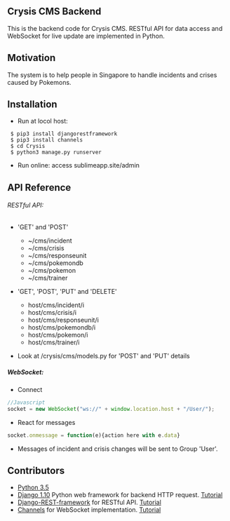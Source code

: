 ## Crysis CMS Backend

This is the backend code for Crysis CMS. RESTful API for data access and WebSocket for live update are implemented in Python.


## Motivation

The system is to help people in Singapore to handle incidents and crises caused by Pokemons. 

## Installation

- Run at locol host:
```commandline
 $ pip3 install djangorestframework 
 $ pip3 install channels
 $ cd Crysis
 $ python3 manage.py runserver
```
- Run online:
access sublimeapp.site/admin

## API Reference


###### RESTful API:

- 'GET' and 'POST'
  - ~/cms/incident
  - ~/cms/crisis
  - ~/cms/responseunit
  - ~/cms/pokemondb
  - ~/cms/pokemon
  - ~/cms/trainer

- 'GET', 'POST', 'PUT' and 'DELETE'
  - host/cms/incident/i
  - host/cms/crisis/i
  - host/cms/responseunit/i
  - host/cms/pokemondb/i
  - host/cms/pokemon/i
  - host/cms/trainer/i

- Look at /crysis/cms/models.py for 'POST' and 'PUT' details

##### WebSocket:
- Connect
```javascript
//Javascript
socket = new WebSocket("ws://" + window.location.host + "/User/");
```

- React for messages
```javascript
socket.onmessage = function(e){action here with e.data}
```


- Messages of incident and crisis changes will be sent to Group 'User'.

## Contributors

 * [Python 3.5](https://docs.python.org/3/) 
 * [Django 1.10](https://github.com/django/django) Python web framework for backend HTTP request.  [Tutorial](https://docs.djangoproject.com/en/1.10/)
 * [Django-REST-framework](https://github.com/tomchristie/django-rest-framework) for RESTful API. [Tutorial](http://www.django-rest-framework.org/)
 * [Channels](https://github.com/django/channels) for WebSocket implementation. [Tutorial](http://channels.readthedocs.org)
